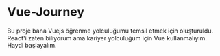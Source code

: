 # Vue-Journey

Bu proje bana Vuejs öğrenme yolculuğumu temsil etmek için oluşturuldu. React'i zaten biliyorum ama kariyer yolculuğum için Vue kullanmalıyım. Haydi başlayalım.
